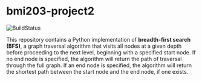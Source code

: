 # bmi203-project2

![BuildStatus](https://github.com/khanu263/bmi203-project2/actions/workflows/test.yml/badge.svg)

This repository contains a Python implementation of **breadth-first search (BFS)**, a graph traversal algorithm that visits all nodes at a given depth before proceeding to the next level, beginning with a specified start node. If no end node is specified, the algorithm will return the path of traversal through the full graph. If an end node is specified, the algorithm will return the shortest path between the start node and the end node, if one exists.
